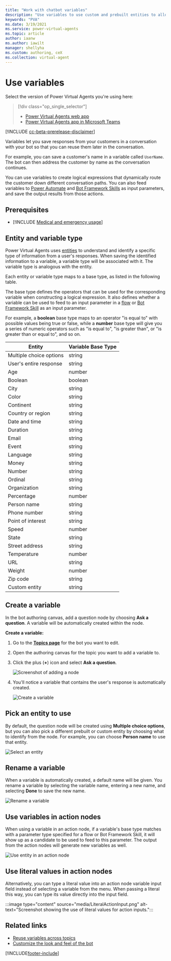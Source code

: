 ```yaml
---
title: "Work with chatbot variables"
description: "Use variables to use custom and prebuilt entities to allow for customized conversations in your bot."
keywords: "PVA"
ms.date: 3/19/2021
ms.service: power-virtual-agents
ms.topic: article
author: iaanw
ms.author: iawilt
manager: shellyha
ms.custom: authoring, ceX
ms.collection: virtual-agent
---
```


# Use variables

Select the version of Power Virtual Agents you're using here:

> [!div class="op_single_selector"]
> - [Power Virtual Agents web app](authoring-variables.md)
> - [Power Virtual Agents app in Microsoft Teams](teams/authoring-variables-teams.md)

[!INCLUDE [cc-beta-prerelease-disclaimer](includes/cc-beta-prerelease-disclaimer.md)]

Variables let you save responses from your customers in a conversation with your bot so that you can reuse them later in the conversation. 

For example, you can save a customer's name in a variable called `UserName`. The bot can then address the customer by name as the conversation continues.

You can use variables to create logical expressions that dynamically route the customer down different conversation paths. You can also feed variables to [Power Automate](advanced-flow.md) and [Bot Framework Skills](/azure/bot-service/bot-builder-skills-overview?view=azure-bot-service-4.0&preserve-view=true) as input parameters, and save the output results from those actions.  

## Prerequisites

- [!INCLUDE [Medical and emergency usage](includes/pva-usage-limitations.md)]


## Entity and variable type
Power Virtual Agents uses [entities](advanced-entities-slot-filling.md) to understand and identify a specific type of information from a user's responses. When saving the identified information to a variable, a variable type will be associated with it. The variable type is analogous with the entity. 

Each entity or variable type maps to a base type, as listed in the following table. 

The base type defines the operators that can be used for the corresponding variable when constructing a logical expression. It also defines whether a variable can be used to feed to an input parameter in a [flow](advanced-flow.md) or [Bot Framework Skill](/azure/bot-service/bot-builder-skills-overview?view=azure-bot-service-4.0&preserve-view=true) as an input parameter. 

For example, a **boolean** base type maps to an operator "is equal to" with possible values being true or false, while a **number** base type will give you a series of numeric operators such as "is equal to", "is greater than", or "is greater than or equal to", and so on.

 Entity | Variable Base Type
 ---|---
 Multiple choice options | string
 User's entire response | string
 Age | number
 Boolean | boolean
 City | string
 Color | string
 Continent | string
 Country or region | string
 Date and time | string
 Duration | string
 Email | string
 Event | string
 Language | string
 Money | string
 Number | string
 Ordinal | string
 Organization | string
 Percentage | number
 Person name | string
 Phone number | string
 Point of interest | string
 Speed | number
 State | string
 Street address | string
 Temperature | number
 URL | string
 Weight | number
 Zip code | string
 Custom entity | string

## Create a variable
In the bot authoring canvas, add a question node by choosing **Ask a question**. A variable will be automatically created within the node.

**Create a variable:**

1. Go to the [**Topics page**](./authoring-create-edit-topics.md) for the bot you want to edit.

1. Open the authoring canvas for the topic you want to add a variable to.

1. Click the plus (**+**) icon and select **Ask a question**. 

   ![Screenshot of adding a node](media/handoff-add-node.png)

1. You'll notice a variable that contains the user's response is automatically created.





   ![Create a variable](media/Automatically_created_variable_(draft).PNG)

## Pick an entity to use
By default, the question node will be created using **Multiple choice options**, but you can also pick a different prebuilt or custom entity by choosing what to identify from the node. For example, you can choose **Person name** to use that entity. 

![Select an entity](media/Pick_an_entity_(draft).PNG)

## Rename a variable
When a variable is automatically created, a default name will be given. You rename a variable by selecting the variable name, entering a new name, and selecting **Done** to save the new name.

![Rename a variable](media/Rename_a_variable_(draft).PNG)

## Use variables in action nodes
When using a variable in an action node, if a variable's base type matches with a parameter type specified for a flow or Bot Framework Skill, it will show up as a candidate to be used to feed to this parameter. The output from the action nodes will generate new variables as well.  

![Use entity in an action node](media/User_a_variable_in_Skills(draft).PNG)

## Use literal values in action nodes
Alternatively, you can type a literal value into an action node variable input field instead of selecting a variable from the menu. When passing a literal this way, you can type its value directly into the input field.

:::image type="content" source="media/LiteralActionInput.png" alt-text="Screenshot showing the use of literal values for action inputs.":::



## Related links
- [Reuse variables across topics](authoring-variables-bot.md)
- [Customize the look and feel of the bot](customize-default-canvas.md)


[!INCLUDE[footer-include](includes/footer-banner.md)]
